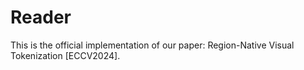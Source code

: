 # Reader
This is the official implementation of our paper: Region-Native Visual Tokenization [ECCV2024].
